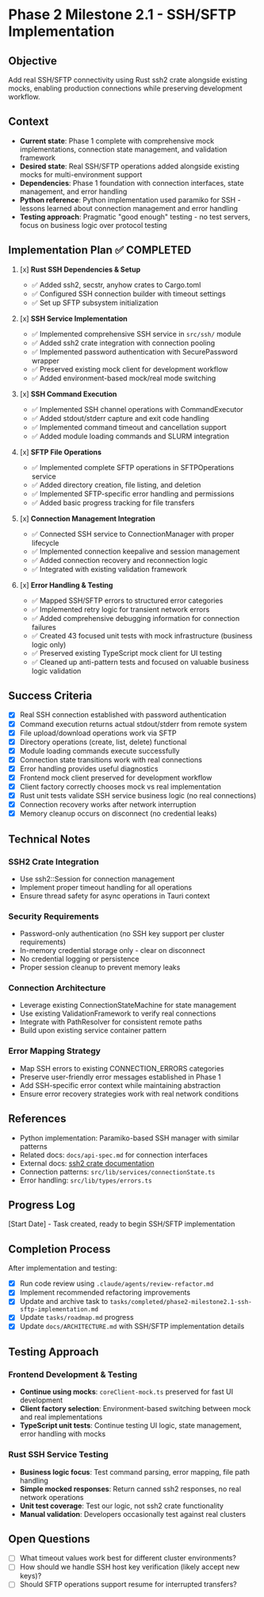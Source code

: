 # Phase 2 Milestone 2.1 - SSH/SFTP Implementation

## Objective
Add real SSH/SFTP connectivity using Rust ssh2 crate alongside existing mocks, enabling production connections while preserving development workflow.

## Context
- **Current state**: Phase 1 complete with comprehensive mock implementations, connection state management, and validation framework
- **Desired state**: Real SSH/SFTP operations added alongside existing mocks for multi-environment support
- **Dependencies**: Phase 1 foundation with connection interfaces, state management, and error handling
- **Python reference**: Python implementation used paramiko for SSH - lessons learned about connection management and error handling
- **Testing approach**: Pragmatic "good enough" testing - no test servers, focus on business logic over protocol testing

## Implementation Plan ✅ COMPLETED
1. [x] **Rust SSH Dependencies & Setup**
   - ✅ Added ssh2, secstr, anyhow crates to Cargo.toml
   - ✅ Configured SSH connection builder with timeout settings
   - ✅ Set up SFTP subsystem initialization

2. [x] **SSH Service Implementation**
   - ✅ Implemented comprehensive SSH service in `src/ssh/` module
   - ✅ Added ssh2 crate integration with connection pooling
   - ✅ Implemented password authentication with SecurePassword wrapper
   - ✅ Preserved existing mock client for development workflow
   - ✅ Added environment-based mock/real mode switching

3. [x] **SSH Command Execution**
   - ✅ Implemented SSH channel operations with CommandExecutor
   - ✅ Added stdout/stderr capture and exit code handling
   - ✅ Implemented command timeout and cancellation support
   - ✅ Added module loading commands and SLURM integration

4. [x] **SFTP File Operations**
   - ✅ Implemented complete SFTP operations in SFTPOperations service
   - ✅ Added directory creation, file listing, and deletion
   - ✅ Implemented SFTP-specific error handling and permissions
   - ✅ Added basic progress tracking for file transfers

5. [x] **Connection Management Integration**
   - ✅ Connected SSH service to ConnectionManager with proper lifecycle
   - ✅ Implemented connection keepalive and session management
   - ✅ Added connection recovery and reconnection logic
   - ✅ Integrated with existing validation framework

6. [x] **Error Handling & Testing**
   - ✅ Mapped SSH/SFTP errors to structured error categories
   - ✅ Implemented retry logic for transient network errors
   - ✅ Added comprehensive debugging information for connection failures
   - ✅ Created 43 focused unit tests with mock infrastructure (business logic only)
   - ✅ Preserved existing TypeScript mock client for UI testing
   - ✅ Cleaned up anti-pattern tests and focused on valuable business logic validation

## Success Criteria
- [x] Real SSH connection established with password authentication
- [x] Command execution returns actual stdout/stderr from remote system
- [x] File upload/download operations work via SFTP
- [x] Directory operations (create, list, delete) functional
- [x] Module loading commands execute successfully
- [x] Connection state transitions work with real connections
- [x] Error handling provides useful diagnostics
- [x] Frontend mock client preserved for development workflow
- [x] Client factory correctly chooses mock vs real implementation
- [x] Rust unit tests validate SSH service business logic (no real connections)
- [x] Connection recovery works after network interruption
- [x] Memory cleanup occurs on disconnect (no credential leaks)

## Technical Notes

### SSH2 Crate Integration
- Use ssh2::Session for connection management
- Implement proper timeout handling for all operations
- Ensure thread safety for async operations in Tauri context

### Security Requirements
- Password-only authentication (no SSH key support per cluster requirements)
- In-memory credential storage only - clear on disconnect
- No credential logging or persistence
- Proper session cleanup to prevent memory leaks

### Connection Architecture
- Leverage existing ConnectionStateMachine for state management
- Use existing ValidationFramework to verify real connections
- Integrate with PathResolver for consistent remote paths
- Build upon existing service container pattern

### Error Mapping Strategy
- Map SSH errors to existing CONNECTION_ERRORS categories
- Preserve user-friendly error messages established in Phase 1
- Add SSH-specific error context while maintaining abstraction
- Ensure error recovery strategies work with real network conditions

## References
- Python implementation: Paramiko-based SSH manager with similar patterns
- Related docs: `docs/api-spec.md` for connection interfaces
- External docs: [ssh2 crate documentation](https://docs.rs/ssh2/)
- Connection patterns: `src/lib/services/connectionState.ts`
- Error handling: `src/lib/types/errors.ts`

## Progress Log
[Start Date] - Task created, ready to begin SSH/SFTP implementation

## Completion Process
After implementation and testing:
- [x] Run code review using `.claude/agents/review-refactor.md`
- [x] Implement recommended refactoring improvements
- [x] Update and archive task to `tasks/completed/phase2-milestone2.1-ssh-sftp-implementation.md`
- [x] Update `tasks/roadmap.md` progress
- [x] Update `docs/ARCHITECTURE.md` with SSH/SFTP implementation details

## Testing Approach

### Frontend Development & Testing
- **Continue using mocks**: `coreClient-mock.ts` preserved for fast UI development
- **Client factory selection**: Environment-based switching between mock and real implementations
- **TypeScript unit tests**: Continue testing UI logic, state management, error handling with mocks

### Rust SSH Service Testing  
- **Business logic focus**: Test command parsing, error mapping, file path handling
- **Simple mocked responses**: Return canned ssh2 responses, no real network operations
- **Unit test coverage**: Test our logic, not ssh2 crate functionality
- **Manual validation**: Developers occasionally test against real clusters

## Open Questions
- [ ] What timeout values work best for different cluster environments?  
- [ ] How should we handle SSH host key verification (likely accept new keys)?
- [ ] Should SFTP operations support resume for interrupted transfers?